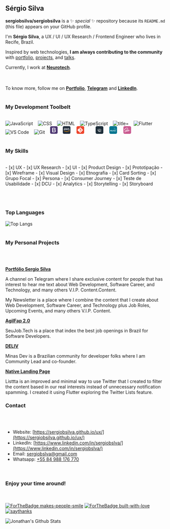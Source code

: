 ## Sérgio Silva

**sergiobsilva/sergiobsilva** is a ✨ _special_ ✨ repository because its `README.md` (this file) appears on your GitHub profile.

I'm **Sérgio Silva**, a UX / UI / UX Research / Frontend Engineer who lives in Recife, Brazil.

Inspired by web technologies, **I am always contributing to the community** with [portfolio](https://sergiobsilva.github.io/ux/), [projects](https://github.com/sergiobsilva), and [talks](https://speakerdeck.com/sergiobsilva).

Currently, I work at **[Neurotech](https://www.neurolake.io/index.html)**. 

<br><br>
To know more, follow me on **[Portfolio](https://sergiobsilva.github.io/ux/)**, **[Telegram](https://t.me.com/)** and **[LinkedIn](https://www.linkedin.com/in/sergiobslva/)**.
<br><br>

### My Development Toolbelt
<br><img alt="JavaScript" title="JavaScript" src="https://user-images.githubusercontent.com/1680157/87443764-4af82c80-c5cc-11ea-82c2-c368ee12cf6d.png" height="24">&nbsp;&nbsp;&nbsp;&nbsp;<img alt="CSS" title="CSS" src="https://user-images.githubusercontent.com/1680157/87443759-4a5f9600-c5cc-11ea-8ae0-715433c1f781.png" height="24">&nbsp;&nbsp;&nbsp;&nbsp;<img alt="HTML" title="HTML" src="https://user-images.githubusercontent.com/1680157/87443762-4af82c80-c5cc-11ea-85cf-57be0e83c169.png" height="24">&nbsp;&nbsp;&nbsp;&nbsp;<img alt="TypeScript" title="TypeScript" src="https://user-images.githubusercontent.com/1680157/87443766-4af82c80-c5cc-11ea-8a13-a651f150fa99.png" height="24">&nbsp;&nbsp;&nbsp;&nbsp;<img alt=" title=" title="Node.js" src="https://user-images.githubusercontent.com/1680157/87443758-4a5f9600-c5cc-11ea-8f63-92e126a1145b.png" height="24">&nbsp;&nbsp;&nbsp;&nbsp;<img alt="Flutter" title="Flutter" src="https://user-images.githubusercontent.com/1680157/87443756-49c6ff80-c5cc-11ea-9052-ecd76bb5ce81.png" height="24">&nbsp;&nbsp;&nbsp;&nbsp;<img alt="VS Code" title="VS Code" src="https://user-images.githubusercontent.com/1680157/87443751-492e6900-c5cc-11ea-9854-f82d4d921133.png" height="24">&nbsp;&nbsp;&nbsp;&nbsp;<img alt="Git" title="Git" src="https://user-images.githubusercontent.com/1680157/87443755-49c6ff80-c5cc-11ea-954a-579f7c72873a.png" height="24">&nbsp;&nbsp;&nbsp;&nbsp;<img alt="Bootstrap" title="Bootstrap" src="https://raw.githubusercontent.com/thiagosalome/technologies-icons/master/bootstrap.png" height="24">&nbsp;&nbsp;&nbsp;&nbsp;<img alt="AWS" title="AWS" src="https://raw.githubusercontent.com/thiagosalome/technologies-icons/master/aws.png" height="24">
&nbsp;&nbsp;&nbsp;&nbsp;<img alt="Git" title="Git" src="https://raw.githubusercontent.com/thiagosalome/technologies-icons/master/git.png" height="24">&nbsp;&nbsp;&nbsp;&nbsp;
&nbsp;&nbsp;&nbsp;&nbsp;<img alt="jQuery" title="jQuery" src="https://raw.githubusercontent.com/thiagosalome/technologies-icons/master/jquery.png" height="24">
&nbsp;&nbsp;&nbsp;&nbsp;<img alt="MySQL" title="MySQL" src="https://raw.githubusercontent.com/thiagosalome/technologies-icons/master/mysql.png" height="24">
&nbsp;&nbsp;&nbsp;&nbsp;<img alt="SaSS" title="SaSS" src="https://raw.githubusercontent.com/thiagosalome/technologies-icons/master/sass.png" height="24">
<br><br>

### My Skills
<br>
- [x] UX
- [x] UX Research
- [x] UI
- [x] Product Design
- [x] Prototipação
- [x] Wireframe
- [x] Visual Design
- [x] Etnografia
- [x] Card Sorting
- [x] Grupo Focal
- [x] Persona
- [x] Consumer Journey
- [x] Teste de Usabilidade
- [x] DCU
- [x] Analytics
- [x] Storytelling
- [x] Storyboard

<br><br>

### Top Languages

<!-- Top Languages -->
![Top Langs](https://github-readme-stats.vercel.app/api/top-langs/?username=thiagosalome&show_icons=true&title_color=C93D3E&text_color=363636&&bg_color=F9F9F9)
<br><br>


### My Personal Projects
<br><br>

**[Portfólio Sergio Silva](https://sergiobsilva.github.io/ux/)**

A channel on Telegram where I share exclusive content for people that has interest to hear me text about Web Development, Software Career, and Technology, and many others V.I.P. Content.Content.


My Newsletter is a place where I combine the content that I create about Web Development, Software Career, and Technology plus Job Roles, Upcoming Events, and many others V.I.P. Content.

**[AgilFap 2.0](https://sergiobsilva.github.io/ux/pages/agilfap-portfolio.html)**

SeuJob.Tech is a place that index the best job openings in Brazil for Software Developers.

**[DELIV](https://sergiobsilva.github.io/ux/pages/deliv.html)**

Minas Dev is a Brazilian community for developer folks where I am Community Lead and co-founder.

**[Native Landing Page](https://sergiobsilva.github.io/ux/pages/native.html)**

Listtta is an improved and minimal way to use Twitter that I created to filter the content based in our real interests instead of unnecessary notification spamming. I created it using Flutter exploring the Twitter Lists feature.

### Contact
<br><br>
* Website: [https://sergiobsilva.github.io/ux/](https://sergiobsilva.github.io/ux/)
* LinkedIn: [https://www.linkedin.com/in/sergiobslva/](https://www.linkedin.com/in/sergiobslva/)
* Email: sergiobslva@gmail.com
* Whatsapp: [+55 84 988 176 770](https://api.whatsapp.com/send?phone=5584988176770)
<br><br><br>

### Enjoy your time around!
<br><br>
[![ForTheBadge makes-people-smile](http://ForTheBadge.com/images/badges/makes-people-smile.svg)](http://ForTheBadge.com)
[![ForTheBadge built-with-love](http://ForTheBadge.com/images/badges/built-with-love.svg)](https://GitHub.com/Naereen/)
[![saythanks](https://img.shields.io/badge/say-thanks-ff69b4.svg)](https://saythanks.io/to/kennethreitz)

<img align="left" alt="Jonathan's Github Stats" src="https://github-readme-stats.vercel.app/api/?username=sergiobsilva&theme=" data-canonical-src="https://github-readme-stats.vercel.app/api?username=sergiobsilva&amp;show_icons=true&amp;hide_border=true" style="max-width:100%;">
